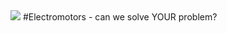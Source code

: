 <img src="http://electromotors.ie/wp-content/uploads/2013/11/Elec_logo_new_4-e1429715922914.jpg" style="margin: 0;">
#Electromotors - can we solve YOUR problem?

